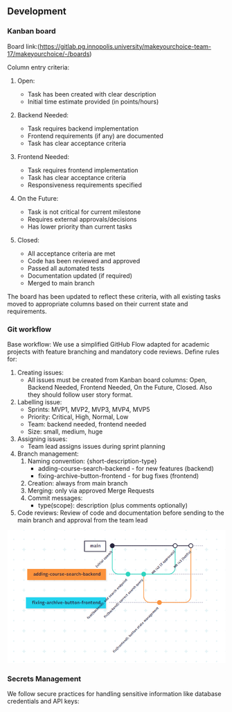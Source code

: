 ## Development

### Kanban board

Board link:(https://gitlab.pg.innopolis.university/makeyourchoice-team-17/makeyourchoice/-/boards)

Column entry criteria:

1. Open:
    - Task has been created with clear description
    - Initial time estimate provided (in points/hours)

2. Backend Needed:
    - Task requires backend implementation
    - Frontend requirements (if any) are documented
    - Task has clear acceptance criteria

3. Frontend Needed:
    - Task requires frontend implementation
    - Task has clear acceptance criteria
    - Responsiveness requirements specified

4. On the Future:
    - Task is not critical for current milestone
    - Requires external approvals/decisions
    - Has lower priority than current tasks

5. Closed:
    - All acceptance criteria are met
    - Code has been reviewed and approved
    - Passed all automated tests
    - Documentation updated (if required)
    - Merged to main branch

The board has been updated to reflect these criteria, with all existing tasks moved to appropriate columns based on their current state and requirements.

### Git workflow
Base workflow: We use a simplified GitHub Flow adapted for academic projects with feature branching and mandatory code reviews.
Define rules for:
1. Creating issues:
    - All issues must be created from Kanban board columns: Open, Backend Needed, Frontend Needed, On the Future, Closed. Also they should follow user story format.
2. Labelling issue:
    - Sprints: MVP1, MVP2, MVP3, MVP4, MVP5
    - Priority: Critical, High, Normal, Low
    - Team: backend needed, frontend needed
    - Size: small, medium, huge
3. Assigning issues:
    - Team lead assigns issues during sprint planning
4. Branch management:
    1. Naming convention: {short-description-type}
        - adding-course-search-backend - for new features (backend)
        - fixing-archive-button-frontend - for bug fixes (frontend)
    2. Creation: always from main branch
    3. Merging: only via approved Merge Requests
    4. Commit messages:
        - type(scope): description (plus comments optionally)
5. Code reviews:
   Review of code and documentation before sending to the main branch and approval from the team lead

![Git Workflow Diagram](docs/development/gitGraph_mermaid.png)

### Secrets Management

We follow secure practices for handling sensitive information like database credentials and API keys:
